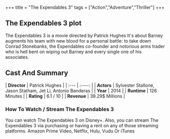 +++
title = "The Expendables 3"
tags = ["Action","Adventure","Thriller"]
+++
## The Expendables 3 plot
The Expendables 3 is a movie directed by Patrick Hughes It's about Barney augments his team with new blood for a personal battle: to take down Conrad Stonebanks, the Expendables co-founder and notorious arms trader who is hell bent on wiping out Barney and every single one of his associates.
## Cast And Summary
| **Director**      | Patrick Hughes |
    | :---        |    :----:   |
    |  **Actors** | Sylvester Stallone, Jason Statham, Jet Li, Antonio Banderas |
    | **Year**   | 2014    |
    |  **Runtime** | 126 Minutes |
    |  **Rating** | 6.1 / 10 | 
    |  **Revenue** | 39.29$ Millions |
### How To Watch / Stream The Expendables 3
You can watch The Expendables 3 on Disney+.
Also, you can stream The Expendables 3 via purchasing or having a rent on any of those streaming platforms.
Amazon Prime Video, Netflix, Hulu, Vudu Or iTunes
